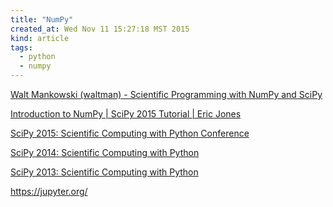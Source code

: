 ```yaml
---
title: "NumPy"
created_at: Wed Nov 11 15:27:18 MST 2015
kind: article
tags:
  - python
  - numpy
---
```



<a href="https://www.youtube.com/watch?v=I_XLoTQSuUk" target="_blank">Walt Mankowski (waltman) - Scientific Programming with NumPy and SciPy</a>
 
 
<a href="https://www.youtube.com/watch?v=1zmV8lZsHF4" target="_blank">Introduction to NumPy | SciPy 2015 Tutorial | Eric Jones</a>



<a href="https://www.youtube.com/playlist?list=PLYx7XA2nY5Gcpabmu61kKcToLz0FapmHu" target="_blank">SciPy 2015: Scientific Computing with Python Conference</a>
 

<a href="https://www.youtube.com/playlist?list=PLYx7XA2nY5GfuhCvStxgbynFNrxr3VFog" target="_blank">SciPy 2014: Scientific Computing with Python</a>
 
 
<a href="https://www.youtube.com/playlist?list=PLYx7XA2nY5GeTWcUQTbXVdllyp-Ie3r-y" target="_blank">SciPy 2013: Scientific Computing with Python</a>

https://jupyter.org/

<!--
html boilerplate
<a href="" target="_blank"></a>
<img src="" width="400px">
-->


